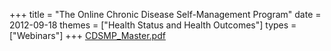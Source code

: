 +++
title = "The Online Chronic Disease Self-Management Program"
date = 2012-09-18
themes = ["Health Status and Health Outcomes"]
types = ["Webinars"]
+++
[CDSMP\_Master.pdf](/files/CDSMP_Master.pdf)
